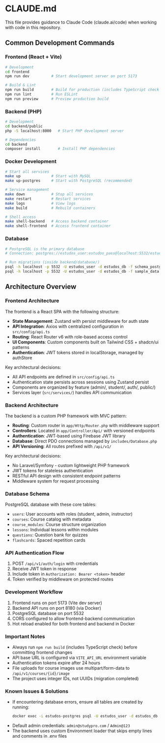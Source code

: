 # CLAUDE.md

This file provides guidance to Claude Code (claude.ai/code) when working with code in this repository.

## Common Development Commands

### Frontend (React + Vite)
```bash
# Development
cd frontend
npm run dev          # Start development server on port 5173

# Build & Lint
npm run build        # Build for production (includes TypeScript check via tsc -b)
npm run lint         # Run ESLint
npm run preview      # Preview production build
```

### Backend (PHP)
```bash
# Development
cd backend/public
php -S localhost:8000   # Start PHP development server

# Dependencies
cd backend
composer install        # Install PHP dependencies
```

### Docker Development
```bash
# Start all services
make up              # Start with MySQL
make up-postgres     # Start with PostgreSQL (recommended)

# Service management
make down            # Stop all services
make restart         # Restart services
make logs            # View logs
make build           # Rebuild containers

# Shell access
make shell-backend   # Access backend container
make shell-frontend  # Access frontend container
```

### Database
```bash
# PostgreSQL is the primary database
# Connection: postgres://estudos_user:estudos_pass@localhost:5532/estudos_db

# Run migrations (inside backend/database/)
psql -h localhost -p 5532 -U estudos_user -d estudos_db -f schema_postgres.sql
psql -h localhost -p 5532 -U estudos_user -d estudos_db -f sample_data.sql
```

## Architecture Overview

### Frontend Architecture
The frontend is a React SPA with the following structure:

- **State Management**: Zustand with persist middleware for auth state
- **API Integration**: Axios with centralized configuration in `src/config/api.ts`
- **Routing**: React Router v6 with role-based access control
- **UI Components**: Custom components built on Tailwind CSS + shadcn/ui patterns
- **Authentication**: JWT tokens stored in localStorage, managed by authStore

Key architectural decisions:
- All API endpoints are defined in `src/config/api.ts`
- Authentication state persists across sessions using Zustand persist
- Components are organized by feature (admin/, student/, auth/, public/)
- Services layer (`src/services/`) handles API communication

### Backend Architecture
The backend is a custom PHP framework with MVC pattern:

- **Routing**: Custom router in `app/Http/Router.php` with middleware support
- **Controllers**: Located in `app/Controller/Api/` with versioned endpoints
- **Authentication**: JWT-based using Firebase JWT library
- **Database**: Direct PDO connections managed by `includes/Database.php`
- **API Versioning**: All routes prefixed with `/api/v1/`

Key architectural decisions:
- No Laravel/Symfony - custom lightweight PHP framework
- JWT tokens for stateless authentication
- RESTful API design with consistent endpoint patterns
- Middleware system for request processing

### Database Schema
PostgreSQL database with these core tables:
- `users`: User accounts with roles (student, admin, instructor)
- `courses`: Course catalog with metadata
- `course_modules`: Course structure organization
- `lessons`: Individual lessons within modules
- `questions`: Question bank for quizzes
- `flashcards`: Spaced repetition cards

### API Authentication Flow
1. POST `/api/v1/auth/login` with credentials
2. Receive JWT token in response
3. Include token in `Authorization: Bearer <token>` header
4. Token verified by middleware on protected routes

### Development Workflow
1. Frontend runs on port 5173 (Vite dev server)
2. Backend API runs on port 8180 (via Docker)
3. PostgreSQL database on port 5532
4. CORS configured to allow frontend-backend communication
5. Hot reload enabled for both frontend and backend in Docker

### Important Notes
- Always run `npm run build` (includes TypeScript check) before committing frontend changes
- API base URL is configured via `VITE_API_URL` environment variable
- Authentication tokens expire after 24 hours
- File uploads for course images use multipart/form-data to `/api/v1/courses/{id}/image`
- The project uses integer IDs, not UUIDs (migration completed)

### Known Issues & Solutions
- If encountering database errors, ensure all tables are created by running:
  ```bash
  docker exec -i estudos-postgres psql -U estudos_user -d estudos_db < backend/database/complete_fix.sql
  ```
- Default admin credentials: `admin@studypro.com` / `Admin@123`
- The backend uses custom Environment loader that skips empty lines and comments in .env files